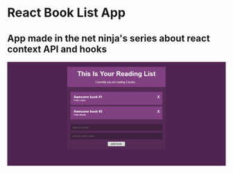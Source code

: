 # React Book List App

## App made in the net ninja's series about react context API and hooks

![thumbnail](thumbnail.png)
